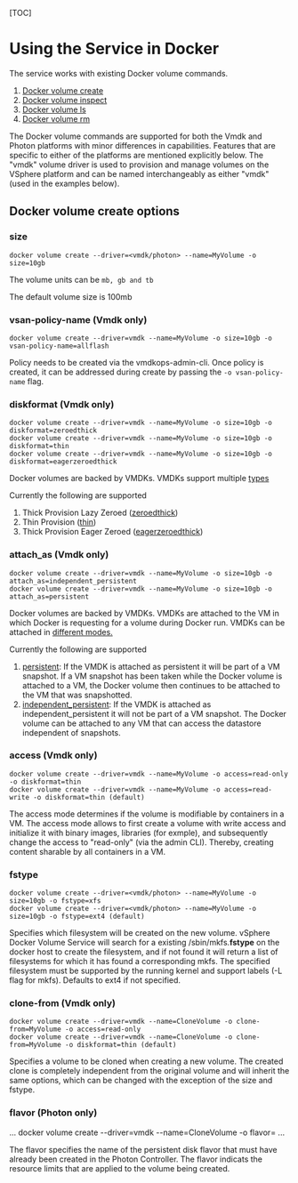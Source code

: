 [TOC]
# Using the Service in Docker
The service works with existing Docker volume commands.

1. [Docker volume create](https://docs.docker.com/engine/reference/commandline/volume_create/)
2. [Docker volume inspect](https://docs.docker.com/engine/reference/commandline/volume_inspect/)
3. [Docker volume ls](https://docs.docker.com/engine/reference/commandline/volume_ls/)
4. [Docker volume rm](https://docs.docker.com/engine/reference/commandline/volume_rm/)


The Docker volume commands are supported for both the Vmdk and Photon platforms with minor differences in capabilities. Features that are specific to either of the platforms are mentioned explicitly below. The "vmdk" volume driver is used to provision and manage volumes on the VSphere platform and can be named interchangeably as either "vmdk" (used in the examples below).
<script type="text/javascript" src="https://asciinema.org/a/80417.js" id="asciicast-80417" async></script>

## Docker volume create options
### size

```
docker volume create --driver=<vmdk/photon> --name=MyVolume -o size=10gb
```

The volume units can be ```mb, gb and tb```

The default volume size is 100mb

### vsan-policy-name (Vmdk only)

```
docker volume create --driver=vmdk --name=MyVolume -o size=10gb -o vsan-policy-name=allflash
```

Policy needs to be created via the vmdkops-admin-cli. Once policy is created, it can be addressed during create by passing the ```-o vsan-policy-name``` flag.

### diskformat (Vmdk only)
```
docker volume create --driver=vmdk --name=MyVolume -o size=10gb -o diskformat=zeroedthick
docker volume create --driver=vmdk --name=MyVolume -o size=10gb -o diskformat=thin
docker volume create --driver=vmdk --name=MyVolume -o size=10gb -o diskformat=eagerzeroedthick
```

Docker volumes are backed by VMDKs. VMDKs support multiple [types](https://kb.vmware.com/selfservice/microsites/search.do?language=en_US&cmd=displayKC&externalId=1022242)

Currently the following are supported

1. Thick Provision Lazy Zeroed ([zeroedthick]((https://kb.vmware.com/selfservice/microsites/search.do?language=en_US&cmd=displayKC&externalId=1022242)))
2. Thin Provision ([thin]((https://kb.vmware.com/selfservice/microsites/search.do?language=en_US&cmd=displayKC&externalId=1022242)))
3. Thick Provision Eager Zeroed ([eagerzeroedthick]((https://kb.vmware.com/selfservice/microsites/search.do?language=en_US&cmd=displayKC&externalId=1022242)))

### attach_as (Vmdk only)
```
docker volume create --driver=vmdk --name=MyVolume -o size=10gb -o attach_as=independent_persistent
docker volume create --driver=vmdk --name=MyVolume -o size=10gb -o attach_as=persistent
```
Docker volumes are backed by VMDKs. VMDKs are attached to the VM in which Docker is requesting for a volume during Docker run. VMDKs can be attached in [different modes.](http://cormachogan.com/2013/04/16/what-are-dependent-independent-disks-persistent-and-non-persisent-modes/)

Currently the following are supported

1. [persistent](http://cormachogan.com/2013/04/16/what-are-dependent-independent-disks-persistent-and-non-persisent-modes/): If the VMDK is attached as persistent it will be part of a VM snapshot. If a VM snapshot has been taken while the Docker volume is attached to a VM, the Docker volume then continues to be attached to the VM that was snapshotted.
2. [independent_persistent](http://cormachogan.com/2013/04/16/what-are-dependent-independent-disks-persistent-and-non-persisent-modes/): If the VMDK is attached as independent_persistent it will not be part of a VM snapshot. The Docker volume can be attached to any VM that can access the datastore independent of snapshots.

### access (Vmdk only)
```
docker volume create --driver=vmdk --name=MyVolume -o access=read-only -o diskformat=thin
docker volume create --driver=vmdk --name=MyVolume -o access=read-write -o diskformat=thin (default)
```

The access mode determines if the volume is modifiable by containers in a VM. The access mode allows to first create a volume with write access and initialize it with binary images, libraries (for exmple), and subsequently change the access to "read-only" (via the admin CLI). Thereby, creating content sharable by all containers in a VM.

### fstype
```
docker volume create --driver=<vmdk/photon> --name=MyVolume -o size=10gb -o fstype=xfs
docker volume create --driver=<vmdk/photon> --name=MyVolume -o size=10gb -o fstype=ext4 (default)
```

Specifies which filesystem will be created on the new volume. vSphere Docker Volume Service will search for a existing /sbin/mkfs.**fstype** on the docker host to create the filesystem, and if not found it will return a list of filesystems for which it has found a corresponding mkfs. The specified filesystem must be supported by the running kernel and support labels (-L flag for mkfs). Defaults to ext4 if not specified. 

### clone-from (Vmdk only)
```
docker volume create --driver=vmdk --name=CloneVolume -o clone-from=MyVolume -o access=read-only
docker volume create --driver=vmdk --name=CloneVolume -o clone-from=MyVolume -o diskformat=thin (default)
```

Specifies a volume to be cloned when creating a new volume. The created clone is completely independent from the original volume and will inherit the same options, which can be changed with the exception of the size and fstype.
 
### flavor (Photon only)
...
docker volume create --driver=vmdk --name=CloneVolume -o flavor=<Photon persistent disk flavor name>
...

The flavor specifies the name of the persistent disk flavor that must have already been created in the Photon Controller. The flavor indicats the resource limits that are applied to the volume being created.
